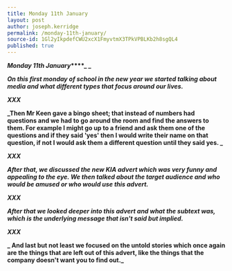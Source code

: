 ```yaml
---
title: Monday 11th January
layout: post
author: joseph.kerridge
permalink: /monday-11th-january/
source-id: 1Gl2yIkpdefCWU2xcX1FmyvtmX3TPkVPBLKb2h8sgQL4
published: true
---
```

**_Monday 11th January_****_ _**

**_On this first monday of school in the new year we started talking about media and what different types that focus around our lives._**

**_X_****_X_****_X_**

**_Then Mr Keen gave a bingo sheet; that instead of numbers had questions and we had to go around the room and find the answers to them. For example I might go up to a friend and ask them one of the questions and if they said 'yes' then I would write their name on that question, if not I would ask them a different question until they said yes. _**

**_X_****_X_****_X_**

**_After that, we discussed the new KIA advert which was very funny and appealing to the eye. We then talked about the target audience and who would be amused or who would use this advert._**

**_X_****_X_****_X_**

**_After that we looked deeper into this advert and what the subtext was, which is the underlying message that isn't said but implied._**

**_X_****_X_****_X_**

**_ And last but not least we focused on the untold stories which once again are the things that are left out of this advert, like the things that the company doesn't want you to find out._**

